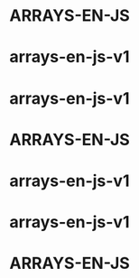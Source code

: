 # ARRAYS-EN-JS
# arrays-en-js-v1
# arrays-en-js-v1
# ARRAYS-EN-JS
# arrays-en-js-v1
# arrays-en-js-v1
# ARRAYS-EN-JS
